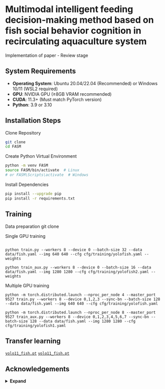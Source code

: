 # Multimodal intelligent feeding decision-making method based on fish social behavior cognition in recirculating aquaculture system

Implementation of paper - Review stage


## System Requirements
- **Operating System**: Ubuntu 20.04/22.04 (Recommended) or Windows 10/11 (WSL2 required)
- **GPU**: NVIDIA GPU (≥8GB VRAM recommended)
- **CUDA**: 11.3+ (Must match PyTorch version)
- **Python**: 3.9 or 3.10

## Installation Steps

  Clone Repository
```bash
git clone 
cd FASM
```

  Create Python Virtual Environment
```bash
python -m venv FASM
source FASM/bin/activate  # Linux
# or FASM\Scripts\activate  # Windows
```

  Install Dependencies
```bash
pip install --upgrade pip
pip install -r requirements.txt
```


## Training

Data preparation
git clone 


Single GPU training

``` shell

python train.py --workers 8 --device 0 --batch-size 32 --data data/fish.yaml --img 640 640 --cfg cfg/training/yolofish.yaml --weights

python train_aux.py --workers 8 --device 0 --batch-size 16 --data data/fish.yaml --img 1280 1280 --cfg cfg/training/yolofish2.yaml --weights 
```

Multiple GPU training

``` shell
python -m torch.distributed.launch --nproc_per_node 4 --master_port 9527 train.py --workers 8 --device 0,1,2,3 --sync-bn --batch-size 128 --data data/fish.yaml --img 640 640 --cfg cfg/training/yolofish.yaml

python -m torch.distributed.launch --nproc_per_node 8 --master_port 9527 train_aux.py --workers 8 --device 0,1,2,3,4,5,6,7 --sync-bn --batch-size 128 --data data/fish.yaml --img 1280 1280 --cfg cfg/training/yolofish1.yaml
```

## Transfer learning

[`yolo11_fish.pt`](https://github.com/) [`yolo11_fish.pt`](https://github.com/)



## Acknowledgements

<details><summary> <b>Expand</b> </summary>
  
* [https://github.com/ultralytics/ultralytics](https://github.com/ultralytics/ultralytics)
  
</details>
